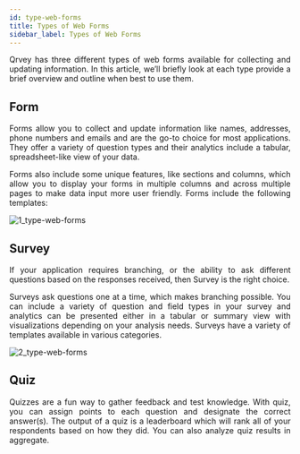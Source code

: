 ```yaml
---
id: type-web-forms
title: Types of Web Forms
sidebar_label: Types of Web Forms
---
```

<div style="text-align: justify">

Qrvey has three different types of web forms available for collecting and updating information. In this article, we’ll briefly look at each type provide a brief overview and outline when best to use them.

## Form
Forms allow you to collect and update information like names, addresses, phone numbers and emails and are the go-to choice for most applications. They offer a variety of question types and their analytics include a tabular, spreadsheet-like view of your data. 

Forms also include some unique features, like sections and columns, which allow you to display your forms in multiple columns and across multiple pages to make data input more user friendly.  Forms include the following templates:

![1_type-web-forms](assets/1.1_type-web-forms/1_type-web-forms.png#thumbnail)

## Survey
If your application requires branching, or the ability to ask different questions based on the responses received, then Survey is the right choice. 

Surveys ask questions one at a time, which makes branching possible.  You can include a variety of question and field types in your survey and analytics can be presented either in a tabular or summary view with visualizations depending on your analysis needs. Surveys have a variety of templates available in various categories. 

![2_type-web-forms](assets/1.1_type-web-forms/2_type-web-forms.png#thumbnail)

## Quiz
Quizzes are a fun way to gather feedback and test knowledge. With quiz, you can assign points to each question and designate the correct answer(s). The output of a quiz is a leaderboard which will rank all of your respondents based on how they did. You can also analyze quiz results in aggregate.